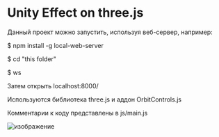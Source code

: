 # Unity Effect on three.js

Данный проект можно запустить, используя веб-сервер, например:
 
 $ npm install -g local-web-server

$ cd "this folder"

$ ws

Затем открыть localhost:8000/

Используются библиотека three.js и аддон OrbitControls.js

Комментарии к коду представлены в js/main.js

![изображение](https://user-images.githubusercontent.com/54802628/205498788-8eeaa666-4afd-4f61-882c-3c77a547db8d.png)

